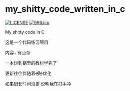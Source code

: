 # my_shitty_code_written_in_c

[![LICENSE](https://img.shields.io/badge/license-Anti%20996-blue.svg)](https://raw.githubusercontent.com/poly000/my_shitty_code_written_in_c/master/LICENSE) [![996.icu](https://img.shields.io/badge/link-996.icu-red.svg)](https://996.icu)

My shitty code in C.

这是一个代码练习项目

内容...有点杂

一本烂到锅里的教材学完了

更新往往伴随着<del>(负)</del>优化

如果很长时间没更 说明我在打手冲
